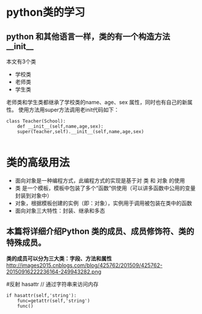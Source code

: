  # python类的学习
 ## python 和其他语言一样，类的有一个构造方法__init__ 
 本文有3个类
* 学校类
* 老师类
* 学生类

老师类和学生类都继承了学校类的name、age、sex 属性，同时也有自己的新属性。
使用方法用super方法调用老init代码如下：
```
class Teacher(School):
    def __init__(self,name,age,sex):
    super(Teacher,self).__init__(self,name,age,sex)
    
```

# 类的高级用法
* 面向对象是一种编程方式，此编程方式的实现是基于对 类 和 对象 的使用
* 类 是一个模板，模板中包装了多个“函数”供使用（可以讲多函数中公用的变量封装到对象中）
* 对象，根据模板创建的实例（即：对象），实例用于调用被包装在类中的函数
* 面向对象三大特性：封装、继承和多态

## 本篇将详细介绍Python 类的成员、成员修饰符、类的特殊成员。
**类的成员可以分为三大类：字段、方法和属性**
http://images2015.cnblogs.com/blog/425762/201509/425762-20150916222236164-249943282.png

#反射
hasattr // 通过字符串来访问内存
```
if hasattr(self,'string'):
    func=getattr(self,'string')
    func()
```
